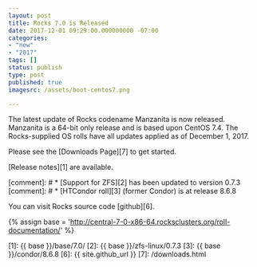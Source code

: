 ```yaml
---
layout: post
title: Rocks 7.0 is Released
date: 2017-12-01 09:29:00.000000000 -07:00
categories: 
- "new"
- "2017"
tags: []
status: publish
type: post
published: true
imagesrc: /assets/boot-centos7.png

---
```


The latest update of Rocks codename Manzanita is now released. Manzanita is
a 64-bit only release and is based upon CentOS 7.4.  The Rocks-supplied OS
rolls have all updates applied as of December 1, 2017.

Please see the [Downloads Page][7] to get started.

[Release notes][1] are available.

[comment]: # * [Support for ZFS][2] has been updated to version 0.7.3
[comment]: # * [HTCondor roll][3] (former Condor) is at release 8.6.8

You can visit Rocks source code [github][6].

{% assign base = 'http://central-7-0-x86-64.rocksclusters.org/roll-documentation/' %}

[1]: {{ base }}/base/7.0/
[2]: {{ base }}/zfs-linux/0.7.3
[3]: {{ base }}/condor/8.6.8
[6]: {{ site.github_url }}
[7]: /downloads.html
